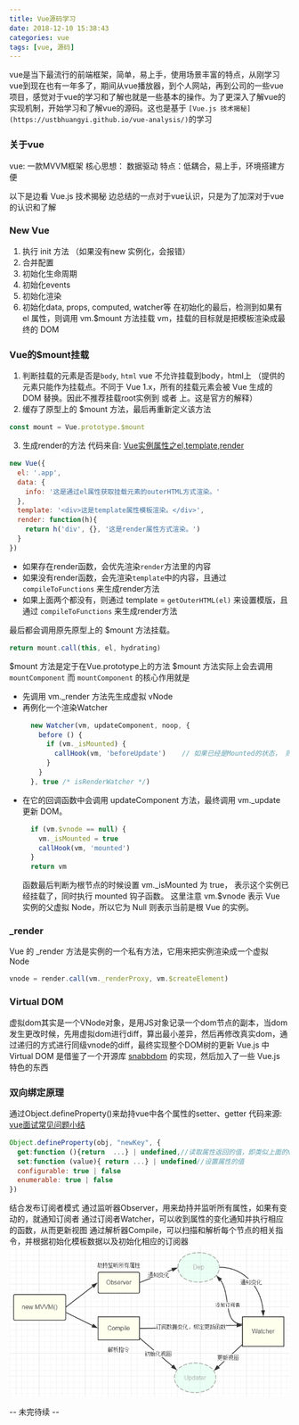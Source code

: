 ```yaml
---
title: Vue源码学习
date: 2018-12-10 15:38:43
categories: vue
tags: [vue, 源码]
---
```


vue是当下最流行的前端框架，简单，易上手，使用场景丰富的特点，从刚学习vue到现在也有一年多了，期间从vue播放器，到个人网站，再到公司的一些vue项目，感觉对于vue的学习和了解也就是一些基本的操作。为了更深入了解vue的实现机制，开始学习和了解vue的源码。这也是基于 `[Vue.js 技术揭秘](https://ustbhuangyi.github.io/vue-analysis/)`的学习
<!-- more -->

### 关于vue
vue: 一款MVVM框架
核心思想： 数据驱动
特点：低耦合，易上手，环境搭建方便

以下是边看 Vue.js 技术揭秘 边总结的一点对于vue认识，只是为了加深对于vue的认识和了解

### New Vue
1. 执行 init 方法 （如果没有new 实例化，会报错）
2. 合并配置
3. 初始化生命周期
4. 初始化events
5. 初始化渲染
6. 初始化data, props, computed, watcher等
在初始化的最后，检测到如果有 el 属性，则调用 vm.$mount 方法挂载 vm，挂载的目标就是把模板渲染成最终的 DOM

### Vue的$mount挂载
1. 判断挂载的元素是否是`body`, `html`
  vue 不允许挂载到body，html上 （提供的元素只能作为挂载点。不同于 Vue 1.x，所有的挂载元素会被 Vue 生成的 DOM 替换。因此不推荐挂载root实例到 <html> 或者 <body> 上。这是官方的解释）
2. 缓存了原型上的 $mount 方法，最后再重新定义该方法
```js
const mount = Vue.prototype.$mount
```
3. 生成render的方法
代码来自: [Vue实例属性之el,template,render](https://blog.csdn.net/hxy19971101/article/details/79948074)
```js
new Vue({
  el: '.app',
  data: {
    info: '这是通过el属性获取挂载元素的outerHTML方式渲染。'
  },
  template: '<div>这是template属性模板渲染。</div>',
  render: function(h){
    return h('div', {}, '这是render属性方式渲染。')
  }
})
```
  - 如果存在render函数，会优先渲染`render`方法里的内容 
  - 如果没有render函数，会先渲染`template`中的内容，且通过 `compileToFunctions` 来生成render方法
  - 如果上面两个都没有，则通过 template = `getOuterHTML(el)` 来设置模版，且通过 `compileToFunctions` 来生成render方法

最后都会调用原先原型上的 $mount 方法挂载。
```js
return mount.call(this, el, hydrating)
```
$mount 方法是定于在Vue.prototype上的方法
$mount 方法实际上会去调用 `mountComponent`
而 `mountComponent` 的核心作用就是
  - 先调用 vm._render 方法先生成虚拟 vNode
  - 再例化一个渲染Watcher
    ```js
      new Watcher(vm, updateComponent, noop, {
        before () {
          if (vm._isMounted) {
            callHook(vm, 'beforeUpdate')    // 如果已经是Mounted的状态， 则执行 beforeUpdate 的钩子函数
          }
        }
      }, true /* isRenderWatcher */)
    ```
  - 在它的回调函数中会调用 updateComponent 方法，最终调用 vm._update 更新 DOM。
    ```js
      if (vm.$vnode == null) {
        vm._isMounted = true
        callHook(vm, 'mounted')
      }
      return vm
    ```
    函数最后判断为根节点的时候设置 vm._isMounted 为 true， 表示这个实例已经挂载了，同时执行 mounted 钩子函数。 这里注意 vm.$vnode 表示 Vue 实例的父虚拟 Node，所以它为 Null 则表示当前是根 Vue 的实例。

### _render
Vue 的 _render 方法是实例的一个私有方法，它用来把实例渲染成一个虚拟 Node
```js
vnode = render.call(vm._renderProxy, vm.$createElement)
```

### Virtual DOM
虚拟dom其实是一个VNode对象，是用JS对象记录一个dom节点的副本，当dom发生更改时候，先用虚拟dom进行diff，算出最小差异，然后再修改真实dom，通过递归的方式进行同级vnode的diff，最终实现整个DOM树的更新
Vue.js 中 Virtual DOM 是借鉴了一个开源库 [snabbdom](https://github.com/snabbdom/snabbdom) 的实现，然后加入了一些 Vue.js 特色的东西

### 双向绑定原理
通过Object.defineProperty()来劫持vue中各个属性的setter、getter
代码来源: [vue面试常见问题小结](https://blog.csdn.net/connie_0217/article/details/79271508)
```js
Object.defineProperty(obj, "newKey", {
  get:function (){return  ...} | undefined,//读取属性返回的值，即类似上面的value
  set:function (value){ return ...} | undefined//设置属性的值
  configurable: true | false
  enumerable: true | false
})
```
结合发布订阅者模式
通过监听器Observer，用来劫持并监听所有属性，如果有变动的，就通知订阅者
通过订阅者Watcher，可以收到属性的变化通知并执行相应的函数，从而更新视图
通过解析器Compile，可以扫描和解析每个节点的相关指令，并根据初始化模板数据以及初始化相应的订阅器
![](Vue源码学习/mvvm.png)

-- 未完待续 --